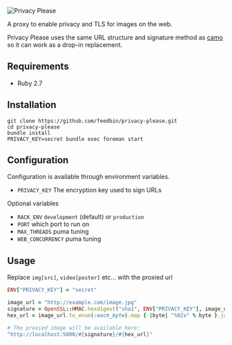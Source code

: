 ![Privacy Please](https://user-images.githubusercontent.com/133809/113089640-ed792f80-919c-11eb-931d-d36245568282.png)

A proxy to enable privacy and TLS for images on the web.

Privacy Please uses the same URL structure and signature method as [camo](https://github.com/atmos/camo) so it can work as a drop-in replacement.

## Requirements

- Ruby 2.7

## Installation

```
git clone https://github.com/feedbin/privacy-please.git
cd privacy-please
bundle install
PRIVACY_KEY=secret bundle exec foreman start
```

## Configuration

Configuration is available through environment variables.

- `PRIVACY_KEY` The encryption key used to sign URLs

Optional variables

- `RACK_ENV` `development` (default) or `production`
- `PORT` which port to run on
- `MAX_THREADS` puma tuning
- `WEB_CONCURRENCY` puma tuning

## Usage

Replace `img[src]`, `video[poster]` etc… with the proxied url

```ruby
ENV["PRIVACY_KEY"] = "secret"

image_url = "http://example.com/image.jpg"
signature = OpenSSL::HMAC.hexdigest("sha1", ENV["PRIVACY_KEY"], image_url)
hex_url = image_url.to_enum(:each_byte).map { |byte| "%02x" % byte }.join

# The proxied image will be available here:
"http://localhost:5000/#{signature}/#{hex_url}"
```
